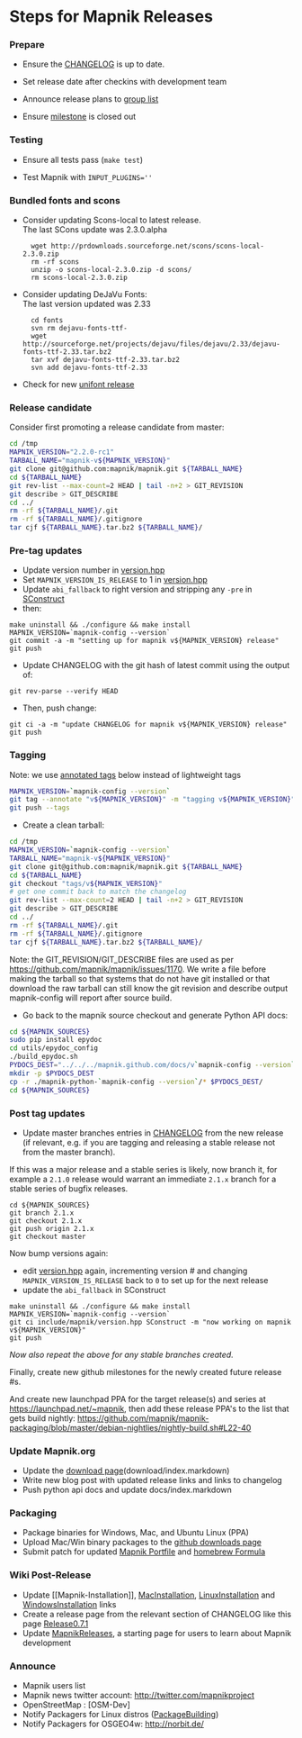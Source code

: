 # Steps for Mapnik Releases
    
### Prepare
    
* Ensure the [CHANGELOG](https://github.com/mapnik/mapnik/blob/master/CHANGELOG.md) is up to date.
    
* Set release date after checkins with development team
    
* Announce release plans to [group list](http://groups.google.com/group/mapnik)
    
* Ensure [milestone](https://github.com/mapnik/mapnik/issues/milestones) is closed out


### Testing

* Ensure all tests pass (`make test`)

* Test Mapnik with `INPUT_PLUGINS=''`

### Bundled fonts and scons
    
* Consider updating Scons-local to latest release.  
  The last SCons update was 2.3.0.alpha
    
        wget http://prdownloads.sourceforge.net/scons/scons-local-2.3.0.zip
        rm -rf scons
        unzip -o scons-local-2.3.0.zip -d scons/
        rm scons-local-2.3.0.zip
    
* Consider updating DeJaVu Fonts:  
  The last version updated was 2.33
    
        cd fonts
        svn rm dejavu-fonts-ttf-
        wget http://sourceforge.net/projects/dejavu/files/dejavu/2.33/dejavu-fonts-ttf-2.33.tar.bz2
        tar xvf dejavu-fonts-ttf-2.33.tar.bz2
        svn add dejavu-fonts-ttf-2.33
    
* Check for new [unifont release](http://unifoundry.com/unifont.html)

### Release candidate

Consider first promoting a release candidate from master:

```sh
cd /tmp
MAPNIK_VERSION="2.2.0-rc1"
TARBALL_NAME="mapnik-v${MAPNIK_VERSION}"
git clone git@github.com:mapnik/mapnik.git ${TARBALL_NAME}
cd ${TARBALL_NAME}
git rev-list --max-count=2 HEAD | tail -n+2 > GIT_REVISION
git describe > GIT_DESCRIBE
cd ../
rm -rf ${TARBALL_NAME}/.git
rm -rf ${TARBALL_NAME}/.gitignore
tar cjf ${TARBALL_NAME}.tar.bz2 ${TARBALL_NAME}/
```

### Pre-tag updates

  * Update version number in [version.hpp](https://github.com/mapnik/mapnik/blob/master/include/mapnik/version.hpp)
  * Set `MAPNIK_VERSION_IS_RELEASE` to 1 in [version.hpp](https://github.com/mapnik/mapnik/blob/master/include/mapnik/version.hpp)
  * Update `abi_fallback` to right version and stripping any `-pre` in [SConstruct](https://github.com/mapnik/mapnik/blob/master/SConstruct)
  * then:

```
make uninstall && ./configure && make install
MAPNIK_VERSION=`mapnik-config --version`
git commit -a -m "setting up for mapnik v${MAPNIK_VERSION} release" 
git push
```

  * Update CHANGELOG with the git hash of latest commit using the output of:

```
git rev-parse --verify HEAD
```

  * Then, push change:

```
git ci -a -m "update CHANGELOG for mapnik v${MAPNIK_VERSION} release"
git push
```

### Tagging

Note: we use [annotated tags](http://stackoverflow.com/questions/4971746/why-should-i-care-about-lightweight-vs-annotated-tags/4971817#4971817) below instead of lightweight tags

```sh
MAPNIK_VERSION=`mapnik-config --version`
git tag --annotate "v${MAPNIK_VERSION}" -m "tagging v${MAPNIK_VERSION}"
git push --tags
```

* Create a clean tarball:

```sh
cd /tmp
MAPNIK_VERSION=`mapnik-config --version`
TARBALL_NAME="mapnik-v${MAPNIK_VERSION}"
git clone git@github.com:mapnik/mapnik.git ${TARBALL_NAME}
cd ${TARBALL_NAME}
git checkout "tags/v${MAPNIK_VERSION}"
# get one commit back to match the changelog
git rev-list --max-count=2 HEAD | tail -n+2 > GIT_REVISION
git describe > GIT_DESCRIBE
cd ../
rm -rf ${TARBALL_NAME}/.git
rm -rf ${TARBALL_NAME}/.gitignore
tar cjf ${TARBALL_NAME}.tar.bz2 ${TARBALL_NAME}/
```

Note: the GIT_REVISION/GIT_DESCRIBE files are used as per https://github.com/mapnik/mapnik/issues/1170. We write a file before making the tarball so that systems that do not have git installed or that download the raw tarball can still know the git revision and describe output mapnik-config will report after source build.

* Go back to the mapnik source checkout and generate Python API docs:

```sh
cd ${MAPNIK_SOURCES}
sudo pip install epydoc
cd utils/epydoc_config
./build_epydoc.sh
PYDOCS_DEST="../../../mapnik.github.com/docs/v`mapnik-config --version`/api/python/"
mkdir -p $PYDOCS_DEST
cp -r ./mapnik-python-`mapnik-config --version`/* $PYDOCS_DEST/
cd ${MAPNIK_SOURCES}
```

### Post tag updates

* Update master branches entries in [CHANGELOG](https://github.com/mapnik/mapnik/blob/master/CHANGELOG.md) from the new release (if relevant, e.g. if you are tagging and releasing a stable release not from the master branch).

If this was a major release and a stable series is likely, now branch it, for example a `2.1.0` release would warrant an immediate `2.1.x` branch for a stable series of bugfix releases.

```
cd ${MAPNIK_SOURCES}
git branch 2.1.x
git checkout 2.1.x
git push origin 2.1.x
git checkout master
```

Now bump versions again:

   * edit [version.hpp](https://github.com/mapnik/mapnik/blob/master/include/mapnik/version.hpp) again, incrementing version # and changing `MAPNIK_VERSION_IS_RELEASE` back to `0` to set up for the next release
   * update the `abi_fallback` in SConstruct

```
make uninstall && ./configure && make install
MAPNIK_VERSION=`mapnik-config --version`
git ci include/mapnik/version.hpp SConstruct -m "now working on mapnik v${MAPNIK_VERSION}"
git push
```

_Now also repeat the above for any stable branches created._

Finally, create new github milestones for the newly created future release #s.

And create new launchpad PPA for the target release(s) and series at https://launchpad.net/~mapnik, then add these release PPA's to the list that gets build nightly: https://github.com/mapnik/mapnik-packaging/blob/master/debian-nightlies/nightly-build.sh#L22-40

### Update Mapnik.org

* Update the [download page](http://mapnik.org/download/)(download/index.markdown)
* Write new blog post with updated release links and links to changelog
* Push python api docs and update docs/index.markdown
    
### Packaging
    
* Package binaries for Windows, Mac, and Ubuntu Linux (PPA)
* Upload Mac/Win binary packages to the [github downloads page](https://github.com/mapnik/mapnik/downloads)
* Submit patch for updated [Mapnik Portfile](http://trac.macports.org/browser/trunk/dports/python/py26-mapnik/Portfile) and [homebrew Formula](https://github.com/mxcl/homebrew)
    
### Wiki Post-Release

* Update [[Mapnik-Installation]], [MacInstallation](MacInstallation), [LinuxInstallation](https://github.com/mapnik/mapnik/wiki/LinuxInstallation) and [WindowsInstallation](WindowsInstallation) links
* Create a release page from the relevant section of CHANGELOG like this page [Release0.7.1](Release0.7.1)
* Update [MapnikReleases](MapnikReleases), a starting page for users to learn about Mapnik development
    
### Announce
    
* Mapnik users list
* Mapnik news twitter account: http://twitter.com/mapnikproject
* OpenStreetMap : [OSM-Dev]
* Notify Packagers for Linux distros ([PackageBuilding](PackageBuilding))
* Notify Packagers for OSGEO4w: http://norbit.de/